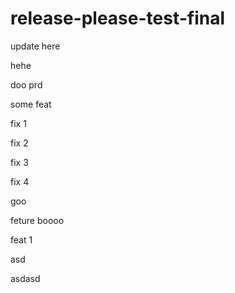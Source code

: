 # release-please-test-final

update here

hehe

doo prd

some feat

fix 1

fix 2

fix 3

fix 4

goo


feture boooo


feat 1


asd



asdasd 